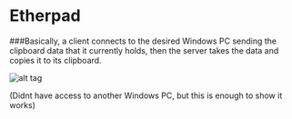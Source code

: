 # Etherpad
###Basically, a client connects to the desired Windows PC sending the clipboard data that it currently holds, then the server takes the data and copies it to its clipboard.

![alt tag](https://i.gyazo.com/a868f67d3979fe4297646f28358d82ee.png)

(Didnt have access to another Windows PC, but this is enough to show it works)
